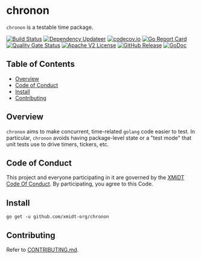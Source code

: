 # chronon

`chronon` is a testable time package.

[![Build Status](https://github.com/xmidt-org/chronon/actions/workflows/ci.yml/badge.svg)](https://github.com/xmidt-org/chronon/actions/workflows/ci.yml)
[![Dependency Updateer](https://github.com/xmidt-org/chronon/actions/workflows/updater.yml/badge.svg)](https://github.com/xmidt-org/chronon/actions/workflows/updater.yml)
[![codecov.io](http://codecov.io/github/xmidt-org/chronon/coverage.svg?branch=main)](http://codecov.io/github/xmidt-org/chronon?branch=main)
[![Go Report Card](https://goreportcard.com/badge/github.com/xmidt-org/chronon)](https://goreportcard.com/report/github.com/xmidt-org/chronon)
[![Quality Gate Status](https://sonarcloud.io/api/project_badges/measure?project=xmidt-org_chronon&metric=alert_status)](https://sonarcloud.io/dashboard?id=xmidt-org_chronon)
[![Apache V2 License](http://img.shields.io/badge/license-Apache%20V2-blue.svg)](https://github.com/xmidt-org/chronon/blob/main/LICENSE)
[![GitHub Release](https://img.shields.io/github/release/xmidt-org/chronon.svg)](CHANGELOG.md)
[![GoDoc](https://pkg.go.dev/badge/github.com/xmidt-org/chronon)](https://pkg.go.dev/github.com/xmidt-org/chronon)

## Table of Contents

- [Overview](#overview)
- [Code of Conduct](#code-of-conduct)
- [Install](#install)
- [Contributing](#contributing)

## Overview

`chronon` aims to make concurrent, time-related `golang` code easier to test.  In particular, `chronon` avoids having package-level state or a "test mode" that unit tests use to drive timers, tickers, etc.

## Code of Conduct

This project and everyone participating in it are governed by the [XMiDT Code Of Conduct](https://xmidt.io/docs/community/code_of_conduct/). 
By participating, you agree to this Code.

## Install

```
go get -u github.com/xmidt-org/chronon
```

## Contributing

Refer to [CONTRIBUTING.md](CONTRIBUTING.md).
